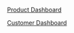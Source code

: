 [Product Dashboard](https://github.com/tpalechkavsi/QTrace-Help/wiki/Product-Dashboard)


[Customer Dashboard](https://qtracehelp.github.io/Help/customers-add)